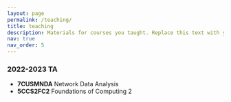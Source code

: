 ```yaml
---
layout: page
permalink: /teaching/
title: teaching
description: Materials for courses you taught. Replace this text with your description.
nav: true
nav_order: 5
---
```

### 2022-2023 TA

* **7CUSMNDA** Network Data Analysis
* **5CCS2FC2** Foundations of Computing 2
